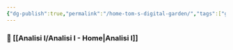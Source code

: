 ```yaml
---
{"dg-publish":true,"permalink":"/home-tom-s-digital-garden/","tags":["gardenEntry"]}
---
```


### 🔢 [[Analisi I/Analisi I - Home\|Analisi I]]
